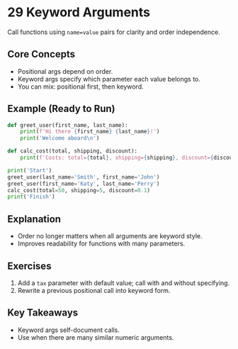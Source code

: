 # 29 Keyword Arguments

Call functions using `name=value` pairs for clarity and order independence.

## Core Concepts
- Positional args depend on order.
- Keyword args specify which parameter each value belongs to.
- You can mix: positional first, then keyword.

## Example (Ready to Run)
```python
def greet_user(first_name, last_name):
    print(f'Hi there {first_name} {last_name}!')
    print('Welcome aboard\n')

def calc_cost(total, shipping, discount):
    print(f'Costs: total={total}, shipping={shipping}, discount={discount}')

print('Start')
greet_user(last_name='Smith', first_name='John')
greet_user(first_name='Katy', last_name='Perry')
calc_cost(total=50, shipping=5, discount=0.1)
print('Finish')
```

## Explanation
- Order no longer matters when all arguments are keyword style.
- Improves readability for functions with many parameters.

## Exercises
1. Add a `tax` parameter with default value; call with and without specifying.
2. Rewrite a previous positional call into keyword form.

## Key Takeaways
- Keyword args self-document calls.
- Use when there are many similar numeric arguments.
